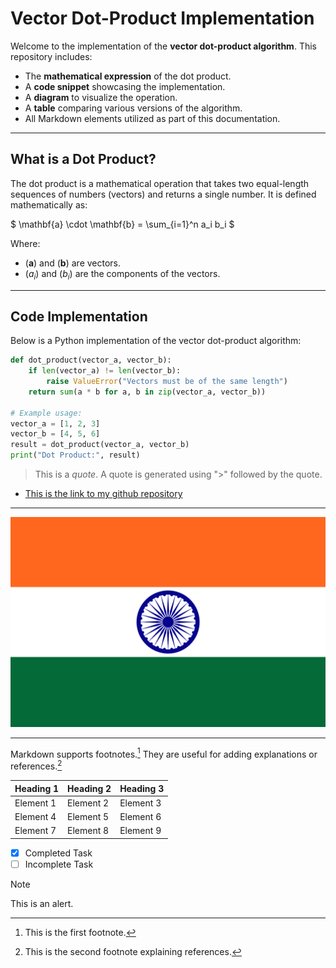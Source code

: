 # **Vector Dot-Product Implementation**

Welcome to the implementation of the **vector dot-product algorithm**. This repository includes:

- The **mathematical expression** of the dot product.
- A **code snippet** showcasing the implementation.
- A **diagram** to visualize the operation.
- A **table** comparing various versions of the algorithm.
- All Markdown elements utilized as part of this documentation.

---

## **What is a Dot Product?**

The dot product is a mathematical operation that takes two equal-length sequences of numbers (vectors) and returns a single number. It is defined mathematically as:

$
\mathbf{a} \cdot \mathbf{b} = \sum_{i=1}^n a_i b_i
$

Where:

- $( \mathbf{a} )$ and $( \mathbf{b} )$ are vectors.
- $( a_i )$ and $( b_i )$ are the components of the vectors.

---

## **Code Implementation**

Below is a Python implementation of the vector dot-product algorithm:

```python
def dot_product(vector_a, vector_b):
    if len(vector_a) != len(vector_b):
        raise ValueError("Vectors must be of the same length")
    return sum(a * b for a, b in zip(vector_a, vector_b))

# Example usage:
vector_a = [1, 2, 3]
vector_b = [4, 5, 6]
result = dot_product(vector_a, vector_b)
print("Dot Product:", result)
```


> This is a *quote*. A quote is generated using ">" followed by the quote.

- [This is the link to my github repository](https://github.com/Ayush-1-2/first-repository)

---

![Flag of India](Flag_of_India.png)

---

Markdown supports footnotes.[^1] They are useful for adding explanations or references.[^2]

[^1]: This is the first footnote.
[^2]: This is the second footnote explaining references. 

| Heading 1 | Heading 2 | Heading 3 |
|-----------|-----------|-----------|
| Element 1 | Element 2 | Element 3 |
| Element 4 | Element 5 | Element 6 |
| Element 7 | Element 8 | Element 9 |

- [x] Completed Task
- [ ] Incomplete Task

> [!NOTE]
> This is an alert.  